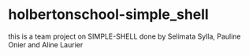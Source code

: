 # holbertonschool-simple_shell
this is a team project on SIMPLE-SHELL done by Selimata Sylla, Pauline Onier and Aline Laurier
